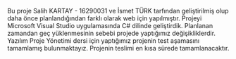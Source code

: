 Bu proje Salih KARTAY - 16290031 ve İsmet TÜRK tarfından geliştirilmiş olup daha önce planlandığından farklı olarak web için yapılmıştır. 
Projeyi Microsoft Visual Studio uygulamasında C# dilinde geliştirdik. 
Planlanan zamandan geç yüklenmesinin sebebi projede yaptığımız değişikliklerdir.  
Yazılım Proje Yönetimi dersi için yaptığımız projenin test aşamasını tamamlamış bulunmaktayız. 
Projenin teslimi en kısa sürede tamamlanacaktır. 
